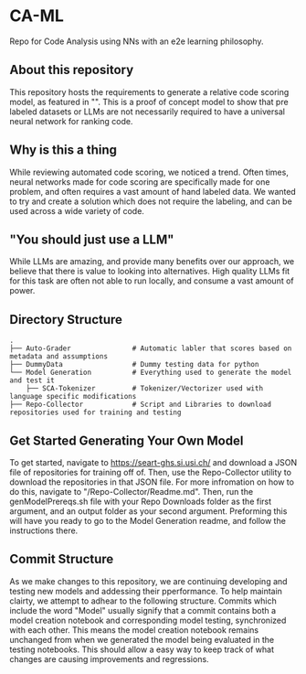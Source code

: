 # CA-ML
Repo for Code Analysis using NNs with an e2e learning philosophy.

## About this repository

This repository hosts the requirements to generate a relative code scoring model, as featured in "". This is a proof of concept model to show that pre labeled datasets or LLMs are not necessarily required to have a universal neural network for ranking code. 

## Why is this a thing
While reviewing automated code scoring, we noticed a trend. Often times, neural networks made for code scoring are specifically made for one problem, and often requires a vast amount of hand labeled data. We wanted to try and create a solution which does not require the labeling, and can be used across a wide variety of code.

## "You should just use a LLM"
While LLMs are amazing, and provide many benefits over our approach, we believe that there is value to looking into alternatives. High quality LLMs fit for this task are often not able to run locally, and consume a vast amount of power. 

## Directory Structure
    .
    ├── Auto-Grader               # Automatic labler that scores based on metadata and assumptions
    ├── DummyData                 # Dummy testing data for python
    └── Model Generation          # Everything used to generate the model and test it
        ├── SCA-Tokenizer         # Tokenizer/Vectorizer used with language specific modifications
    ├── Repo-Collector            # Script and Libraries to download repositories used for training and testing

## Get Started Generating Your Own Model
To get started, navigate to https://seart-ghs.si.usi.ch/ and download a JSON file of repositories for training off of. Then, use the Repo-Collector utility to download the repositories in that JSON file. For more infromation on how to do this, navigate to "/Repo-Collector/Readme.md". Then, run the genModelPrereqs.sh file with your Repo Downloads folder as the first argument, and an output folder as your second argument. Preforming this will have you ready to go to the Model Generation readme, and follow the instructions there.

## Commit Structure
As we make changes to this repository, we are continuing developing and testing new models and addessing their pperformance. To help maintain clairty, we attempt to adhear to the following structure. Commits which include the word "Model" usually signify that a commit contains both a model creation notebook and corresponding model testing, synchronized with each other. This means the model creation notebook remains unchanged from when we generated the model being evaluated in the testing notebooks. This should allow a easy way to keep track of what changes are causing improvements and regressions.

